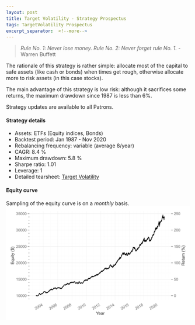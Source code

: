 ```yaml
---
layout: post
title: Target Volatility - Strategy Prospectus
tags: TargetVolatility Prospectus
excerpt_separator:  <!--more-->
---
```


> _Rule No. 1: Never lose money. Rule No. 2: Never forget rule No. 1._ - Warren Buffett

The rationale of this strategy is rather simple: allocate most of the capital to safe assets (like cash or bonds) when times get rough, otherwise allocate more to risk assets (in this case stocks).

The main advantage of this strategy is low risk: although it sacrifices some returns, the maximum drawdown since 1987 is less than 6%.

Strategy updates are available to all Patrons.

#### Strategy details
* Assets: ETFs (Equity indices, Bonds)
* Backtest period: Jan 1987 - Nov 2020
* Rebalancing frequency: variable (average 8/year)
* CAGR: 8.4 %
* Maximum drawdown: 5.8 %
* Sharpe ratio: 1.01
* Leverage: 1
* Detailed tearsheet: [Target Volatility](/tearsheets/target_volatility.html)

#### Equity curve
Sampling of the equity curve is on a _monthly_ basis. 
![Target Volatility](/images/target_volatility.svg)
